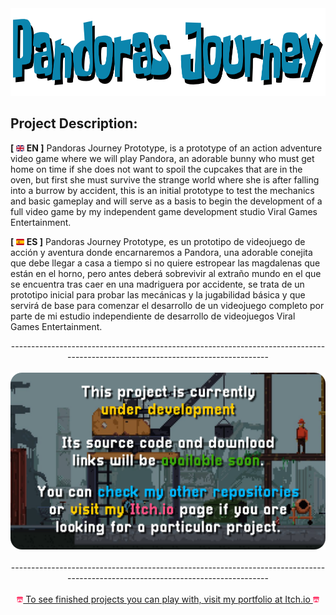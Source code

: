 <div align="center"><img height="140" src="https://github.com/MauricioRB06/MauricioRB06/blob/775f8d6d394ada1548db8bafc308dfc0c6f60b54/Portfolio%20Assets/Unreal%20Projects/PandorasJourney/Readme_Tittle.png"></div>

## Project Description:

<p style='text-align: left;'>

**[ <img height="10" src="https://github.com/MauricioRB06/MauricioRB06/blob/478cbf444a36395ff2048b6983ac26b97d1086fb/Assets/EN.png"> EN ]** Pandoras Journey Prototype, is a prototype of an action adventure video game where we will play Pandora, an adorable bunny who must get home on time if she does not want to spoil the cupcakes that are in the oven, but first she must survive the strange world where she is after falling into a burrow by accident, this is an initial prototype to test the mechanics and basic gameplay and will serve as a basis to begin the development of a full video game by my independent game development studio Viral Games Entertainment.

**[ <img height="10" src="https://github.com/MauricioRB06/MauricioRB06/blob/478cbf444a36395ff2048b6983ac26b97d1086fb/Assets/ES.png"> ES ]** Pandoras Journey Prototype, es un prototipo de videojuego de acción y aventura donde encarnaremos a Pandora, una adorable conejita que debe llegar a casa a tiempo si no quiere estropear las magdalenas que están en el horno, pero antes deberá sobrevivir al extraño mundo en el que se encuentra tras caer en una madriguera por accidente, se trata de un prototipo inicial para probar las mecánicas y la jugabilidad básica y que servirá de base para comenzar el desarrollo de un videojuego completo por parte de mi estudio independiente de desarrollo de videojuegos Viral Games Entertainment.

<div align="center"> -------------------------------------------------------------------------------------------------------------------------------- </div>
<br>
<div align="center"><img height=90% src="https://github.com/MauricioRB06/MauricioRB06/blob/a1579a8eada2c0087691f721dd3244c608a52c1f/Assets/UnderDevelopment.png"></div>
<br>
<div align="center"> -------------------------------------------------------------------------------------------------------------------------------- </div>
<br>
<div align="center"><img height="10" src="https://github.com/MauricioRB06/MauricioRB06/blob/a1579a8eada2c0087691f721dd3244c608a52c1f/Assets/Readme_ItchioLogo.png"><a href="https://mauriciorb06.itch.io/" target="_blank"> To see finished projects you can play with, visit my portfolio at Itch.io </a><img height="10" src="https://github.com/MauricioRB06/MauricioRB06/blob/a1579a8eada2c0087691f721dd3244c608a52c1f/Assets/Readme_ItchioLogo.png"></div>
